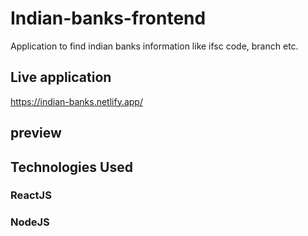 # Indian-banks-frontend
Application to find indian banks information like ifsc code, branch etc.
## Live application
https://indian-banks.netlify.app/

## preview

## Technologies Used
### ReactJS  
### NodeJS
